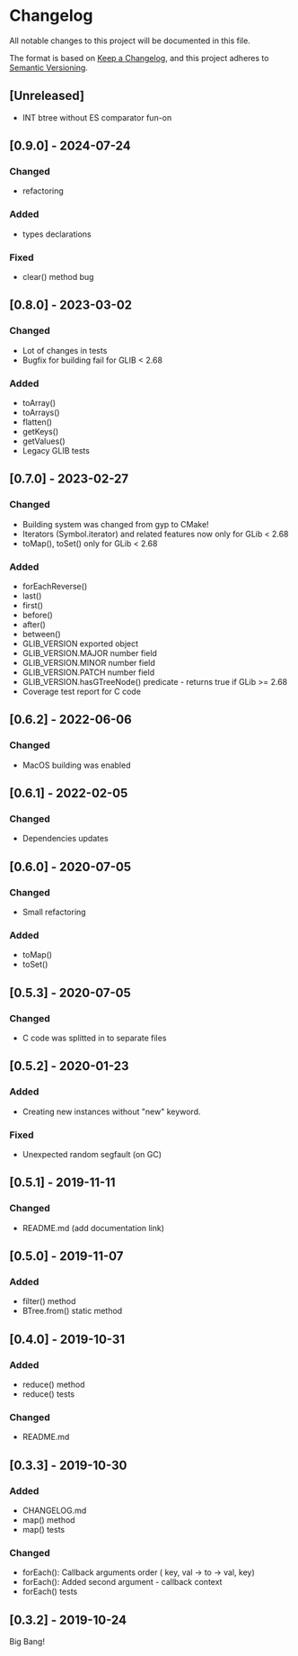 # Changelog

All notable changes to this project will be documented in this file.

The format is based on [Keep a Changelog](https://keepachangelog.com/en/1.0.0/),
and this project adheres to [Semantic Versioning](https://semver.org/spec/v2.0.0.html).

## [Unreleased]

* INT btree without ES comparator fun-on

## [0.9.0] - 2024-07-24

### Changed

* refactoring

### Added

* types declarations

### Fixed

* clear() method bug

## [0.8.0] - 2023-03-02

### Changed

* Lot of changes in tests
* Bugfix for building fail for GLIB < 2.68

### Added

* toArray()
* toArrays()
* flatten()
* getKeys()
* getValues()
* Legacy GLIB tests

## [0.7.0] - 2023-02-27

### Changed

* Building system was changed from gyp to CMake!
* Iterators (Symbol.iterator) and related features now only for GLib < 2.68
* toMap(), toSet() only for GLib < 2.68

### Added

* forEachReverse()
* last()
* first()
* before()
* after()
* between()
* GLIB_VERSION exported object
* GLIB_VERSION.MAJOR number field
* GLIB_VERSION.MINOR number field
* GLIB_VERSION.PATCH number field
* GLIB_VERSION.hasGTreeNode() predicate - returns true if GLib >= 2.68
* Coverage test report for C code

## [0.6.2] - 2022-06-06

### Changed

* MacOS building was enabled

## [0.6.1] - 2022-02-05

### Changed

* Dependencies updates

## [0.6.0] - 2020-07-05

### Changed

* Small refactoring

### Added

* toMap()
* toSet()

## [0.5.3] - 2020-07-05

### Changed

* C code was splitted  in to separate files

## [0.5.2] - 2020-01-23

### Added

* Creating new instances without "new" keyword.

### Fixed

* Unexpected random segfault (on GC)

## [0.5.1] - 2019-11-11

### Changed

* README.md (add documentation link)

## [0.5.0] - 2019-11-07

### Added

* filter() method
* BTree.from() static method

## [0.4.0] - 2019-10-31

### Added

* reduce() method
* reduce() tests

### Changed

* README.md

## [0.3.3] - 2019-10-30

### Added

* CHANGELOG.md
* map() method
* map() tests

### Changed

* forEach(): Callback arguments order ( key, val -> to -> val, key)
* forEach(): Added second argument - callback context
* forEach() tests

## [0.3.2] - 2019-10-24

Big Bang!
